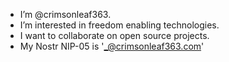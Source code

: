 - I’m @crimsonleaf363.
- I’m interested in freedom enabling technologies.
- I want to collaborate on open source projects.
- My Nostr NIP-05 is '_@crimsonleaf363.com'
<!---
crimsonleaf363/crimsonleaf363 is a ✨ special ✨ repository because its `README.md` (this file) appears on your GitHub profile.
You can click the Preview link to take a look at your changes.
--->
